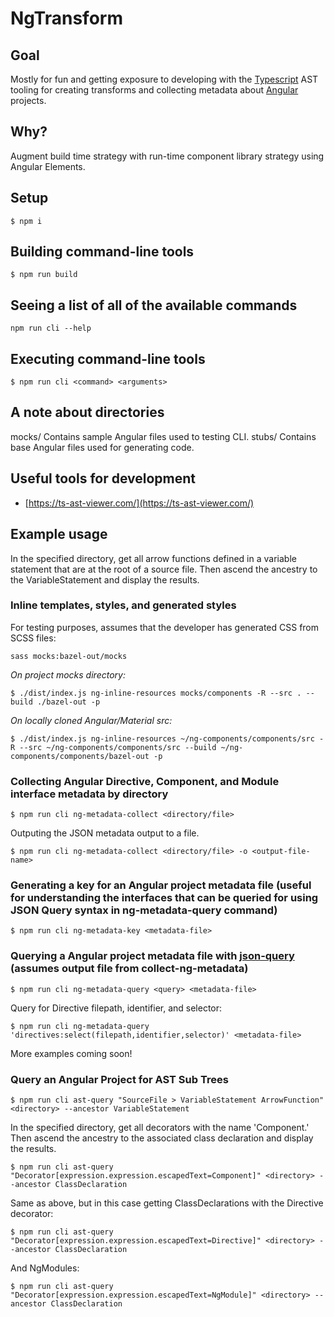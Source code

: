 # NgTransform

## Goal

Mostly for fun and getting exposure to developing with the [Typescript](https://www.typescriptlang.org/) AST tooling for creating transforms and collecting metadata about [Angular](https://angular.io) projects.

## Why?

Augment build time strategy with run-time component library strategy using Angular Elements.

## Setup

```
$ npm i
```

## Building command-line tools

```
$ npm run build
```

## Seeing a list of all of the available commands

```
npm run cli --help
```

## Executing command-line tools

```
$ npm run cli <command> <arguments>
```

## A note about directories

mocks/ Contains sample Angular files used to testing CLI.
stubs/ Contains base Angular files used for generating code.

## Useful tools for development

- [https://ts-ast-viewer.com/](https://ts-ast-viewer.com/)

## Example usage

In the specified directory, get all arrow functions defined in a variable statement that are at the root of a source file. Then ascend the ancestry to the VariableStatement and display the results.

### Inline templates, styles, and generated styles

For testing purposes, assumes that the developer has generated CSS from SCSS files:

```
sass mocks:bazel-out/mocks
```

_On project mocks directory:_

```
$ ./dist/index.js ng-inline-resources mocks/components -R --src . --build ./bazel-out -p
```

_On locally cloned Angular/Material src:_

```
$ ./dist/index.js ng-inline-resources ~/ng-components/components/src -R --src ~/ng-components/components/src --build ~/ng-components/components/bazel-out -p
```

### Collecting Angular Directive, Component, and Module interface metadata by directory

```
$ npm run cli ng-metadata-collect <directory/file>
```

Outputing the JSON metadata output to a file.

```
$ npm run cli ng-metadata-collect <directory/file> -o <output-file-name>
```

### Generating a key for an Angular project metadata file (useful for understanding the interfaces that can be queried for using JSON Query syntax in ng-metadata-query command)

```
$ npm run cli ng-metadata-key <metadata-file>
```

### Querying a Angular project metadata file with [json-query](https://github.com/mmckegg/json-query) (assumes output file from collect-ng-metadata)

```
$ npm run cli ng-metadata-query <query> <metadata-file>
```

Query for Directive filepath, identifier, and selector:

```
$ npm run cli ng-metadata-query 'directives:select(filepath,identifier,selector)' <metadata-file>
```

More examples coming soon!

### Query an Angular Project for AST Sub Trees

```
$ npm run cli ast-query "SourceFile > VariableStatement ArrowFunction" <directory> --ancestor VariableStatement
```

In the specified directory, get all decorators with the name 'Component.' Then ascend the ancestry to the associated class declaration and display the results.

```
$ npm run cli ast-query "Decorator[expression.expression.escapedText=Component]" <directory> --ancestor ClassDeclaration
```

Same as above, but in this case getting ClassDeclarations with the Directive decorator:

```
$ npm run cli ast-query "Decorator[expression.expression.escapedText=Directive]" <directory> --ancestor ClassDeclaration
```

And NgModules:

```
$ npm run cli ast-query "Decorator[expression.expression.escapedText=NgModule]" <directory> --ancestor ClassDeclaration
```
